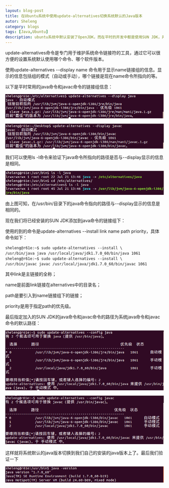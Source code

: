 ```yaml
---
layout: blog-post
title: 在Ubuntu系统中使用update-alternatives切换系统默认的Java版本
autor: Sheleng
category: blogs
tags: [Java,Ubuntu]
description: ubuntu系统中默认安装了OpenJDK，而在平时的开发中都是使用SUN JDK，并且现在大部分的软件对JDK的版本都有限制，可能存在默认的JDK版本已经过时的情况，这时就可以使用update-alternatives命令来切换系统默认的Java版本。
---
```


update-alternatives命令是专门用于维护系统命令链接符的工具，通过它可以很方便的设置系统默认使用哪个命令、哪个软件版本。

使用update-alternatives --display name 命令用于显示name链接组的信息。显示的信息包括组的模式（自动或手动），哪个链接是现在name命令所指向的等。

以下是平时常用的java命令和javac命令的链接组信息：

![](/public/images/posts/blogs/2014-08-16-ubuntu-use-update-alternatives/1.png)

![](/public/images/posts/blogs/2014-08-16-ubuntu-use-update-alternatives/2.png)

我们可以使用ls -l命令来验证下java命令所指向的路径是否与--display显示的信息是相同。

![](/public/images/posts/blogs/2014-08-16-ubuntu-use-update-alternatives/3.png)

由上图可知，在/usr/bin/目录下的java命令指向的路径与--display显示的信息是相同的。    

现在我们将已经安装的SUN JDK添加到java命令的链接组下：

使用的到的命令是update-alternatives --install  link name path priority，具体命令如下：

`sheleng@r61e:~$ sudo update-alternatives --install \`  
`/usr/bin/java java /usr/local/java/jdk1.7.0_60/bin/java 1061`  
`sheleng@r61e:~$ sudo update-alternatives --install \`  
`/usr/bin/javac javac /usr/local/java/jdk1.7.0_60/bin/javac 1061`

其中link是主链接的全称；

name是前面link链接在alternatives中的目录名； 

path是要引入到name链接组下的链接； 

priority是用于指定path的优先级。

最后指定加入的SUN JDK的java命令和javac命令的路径为系统java命令和javac命令的默认路径： 

![](/public/images/posts/blogs/2014-08-16-ubuntu-use-update-alternatives/4.png)

![](/public/images/posts/blogs/2014-08-16-ubuntu-use-update-alternatives/5.png)

这样就将系统默认的java版本切换到我们自己的安装的java版本上了。最后我们验证一下

![](/public/images/posts/blogs/2014-08-16-ubuntu-use-update-alternatives/6.png)
